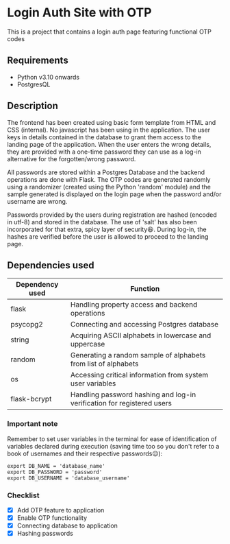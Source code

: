 # Login Auth Site with OTP

This is a project that contains a login auth page featuring functional OTP codes

## Requirements

- Python v3.10 onwards
- PostgresQL

## Description

The frontend has been created using basic form template from HTML and CSS (internal). No javascript has been using in the application.
The user keys in details contained in the database to grant them access to the landing page of the application. When the user enters the wrong details, they are provided with a one-time password they can use as a log-in alternative for the forgotten/wrong password.

All passwords are stored within a Postgres Database and the backend operations are done with Flask. The OTP codes are generated randomly using a randomizer (created using the Python 'random' module) and the sample generated is displayed on the login page when the password and/or username are wrong.

Passwords provided by the users during registration are hashed (encoded in utf-8) and stored in the database. The use of 'salt' has also been incorporated for that extra, spicy layer of security😆. During log-in, the hashes are verified before the user is allowed to proceed to the landing page.

## Dependencies used

| Dependency used | Function                                                       |
| ---------- | -------------------------------------------------------------- |
| flask      | Handling property access and backend operations                |
| psycopg2   | Connecting and accessing Postgres database                     |
| string     | Acquiring ASCII alphabets in lowercase and uppercase           |
| random     | Generating a random sample of alphabets from list of alphabets |
| os         | Accessing critical information from system user variables      |
| flask-bcrypt         | Handling password hashing and log-in verification for registered users      |


### Important note

Remember to set user variables in the terminal for ease of identification of variables declared during execution (saving time too so you don't refer to a book of usernames and their respective passwords😉):

```shell
export DB_NAME = 'database_name'
export DB_PASSWORD = 'password'
export DB_USERNAME = 'database_username'
```

### Checklist

- [x] Add OTP feature to application
- [x] Enable OTP functionality
- [x] Connecting database to application
- [x] Hashing passwords
